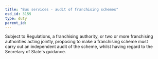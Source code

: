```yaml
---
title: "Bus services - audit of franchising schemes"
esd_id: 3159
type: duty
parent_id:  
---
```


Subject to Regulations, a franchising authority, or two or more franchising authorities acting jointly, proposing to make a franchising scheme must carry out an independent audit of the scheme, whilst having regard to the Secretary of State's guidance.

